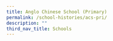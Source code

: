 ```yaml
---
title: Anglo Chinese School (Primary)
permalink: /school-histories/acs-pri/
description: ""
third_nav_title: Schools
---
```



